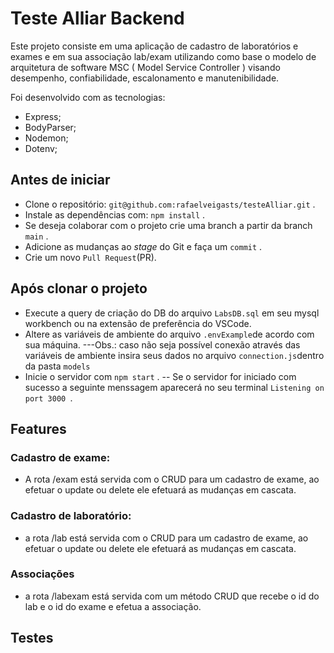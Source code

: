 # Teste Alliar Backend

Este projeto consiste em uma aplicação de cadastro de laboratórios e exames e em sua associação lab/exam utilizando como base o modelo de arquitetura de software MSC ( Model Service Controller ) visando desempenho, confiabilidade, escalonamento e manutenibilidade.

Foi desenvolvido com as tecnologias:
- Express;
- BodyParser;
- Nodemon;
- Dotenv;

## Antes de iniciar
- Clone o repositório: `git@github.com:rafaelveigasts/testeAlliar.git` .
- Instale as dependências com: `npm install` .
- Se deseja colaborar com o projeto crie uma branch a partir da branch `main` .
- Adicione as mudanças ao _stage_ do Git e faça um `commit` .
- Crie um novo `Pull Request`(PR).
 
## Após clonar o projeto

- Execute a query de criação do DB do arquivo `LabsDB.sql` em seu mysql workbench ou na extensão de preferência do VSCode.
- Altere as variáveis de ambiente do arquivo `.envExample`de acordo com sua máquina.
---Obs.: caso não seja possível conexão através das variáveis de ambiente insira seus dados no arquivo `connection.js`dentro da pasta `models`
- Inicie o servidor com `npm start` .
-- Se o servidor for iniciado com sucesso a seguinte menssagem aparecerá no seu terminal `Listening on port 3000
`.

## Features

### Cadastro de exame:

- A rota /exam está servida com o CRUD para um cadastro de exame, ao efetuar o update ou delete ele efetuará as mudanças em cascata.

### Cadastro de laboratório:

- a rota /lab está servida com o CRUD para um cadastro de exame, ao efetuar o update ou delete ele efetuará as mudanças em cascata.

### Associações

- a rota /labexam está servida com um método CRUD que recebe o id do lab e o id do exame e efetua a associação.

 ## Testes   